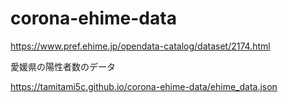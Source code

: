 # corona-ehime-data

https://www.pref.ehime.jp/opendata-catalog/dataset/2174.html



愛媛県の陽性者数のデータ

https://tamitami5c.github.io/corona-ehime-data/ehime_data.json
